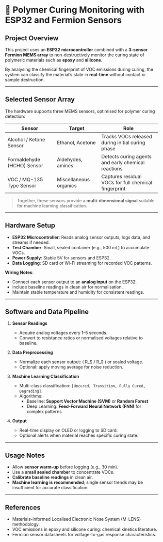# 🧪 Polymer Curing Monitoring with ESP32 and Fermion Sensors

## Project Overview
This project uses an **ESP32 microcontroller** combined with a **3-sensor Fermion MEMS array** to non-destructively monitor the curing state of polymeric materials such as **epoxy** and **silicone**.  

By analysing the chemical fingerprint of VOC emissions during curing, the system can classify the material’s state in **real-time** without contact or sample destruction.

---

## Selected Sensor Array
The hardware supports three MEMS sensors, optimised for polymer curing detection:

| Sensor | Target | Role |
|--------|--------|------|
| Alcohol / Ketone Sensor | Ethanol, Acetone | Tracks VOCs released during initial curing phase |
| Formaldehyde (HCHO) Sensor | Aldehydes, amines | Detects curing agents and early chemical reactions |
| VOC / MQ-135 Type Sensor | Miscellaneous organics | Captures residual VOCs for full chemical fingerprint |

> Together, these sensors provide a **multi-dimensional signal** suitable for machine learning classification.

---

## Hardware Setup
- **ESP32 Microcontroller**: Reads analog sensor outputs, logs data, and streams if needed.  
- **Test Chamber**: Small, sealed container (e.g., 500 mL) to accumulate VOCs.  
- **Power Supply**: Stable 5V for sensors and ESP32.  
- **Data Logging**: SD card or Wi-Fi streaming for recorded VOC patterns.

**Wiring Notes**:
- Connect each sensor output to an **analog input** on the ESP32.  
- Include baseline readings in clean air for normalisation.  
- Maintain stable temperature and humidity for consistent readings.

---

## Software and Data Pipeline
1. **Sensor Readings**
   - Acquire analog voltages every 1–5 seconds.  
   - Convert to resistance ratios or normalised voltages relative to baseline.

2. **Data Preprocessing**
   - Normalize each sensor output: \( R_S / R_0 \) or scaled voltage.  
   - Optional: apply moving average for noise reduction.

3. **Machine Learning Classification**
   - Multi-class classification: `[Uncured, Transition, Fully Cured, Degrading]`.  
   - Algorithms:
     - Baseline: **Support Vector Machine (SVM)** or **Random Forest**  
     - Deep Learning: **Feed-Forward Neural Network (FNN)** for complex patterns  

4. **Output**
   - Real-time display on OLED or logging to SD card.  
   - Optional alerts when material reaches specific curing state.

---

## Usage Notes
- Allow **sensor warm-up** before logging (e.g., 30 min).  
- Use a **small sealed chamber** to concentrate VOCs.  
- **Calibrate baseline readings** in clean air.  
- **Machine learning is recommended**; single sensor trends may be insufficient for accurate classification.

---

## References
- Materials-informed Localised Electronic Nose System (M-LENS) methodology.  
- VOC emissions in epoxy and silicone curing: chemical kinetics literature.  
- Fermion sensor datasheets for voltage-to-gas response characteristics.



